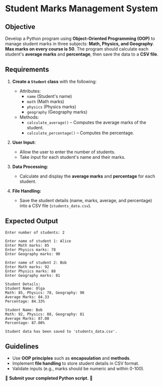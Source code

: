 # Student Marks Management System

## Objective

Develop a Python program using **Object-Oriented Programming (OOP)** to manage student marks in three subjects: **Math, Physics, and Geography**. **Max marks on every course is 50**. The program should calculate each student's **average marks** and **percentage**, then save the data to a **CSV file**.

## Requirements

1. **Create a `Student` class** with the following:

   - Attributes:
     - `name` (Student's name)
     - `math` (Math marks)
     - `physics` (Physics marks)
     - `geography` (Geography marks)
   - Methods:
     - `calculate_average()` – Computes the average marks of the student.
     - `calculate_percentage()` – Computes the percentage.
2. **User Input:**

   - Allow the user to enter the number of students.
   - Take input for each student's name and their marks.
3. **Data Processing:**

   - Calculate and display the **average marks** and **percentage** for each student.
4. **File Handling:**

   - Save the student details (name, marks, average, and percentage) into a CSV file (`students_data.csv`).

## Expected Output

```
Enter number of students: 2  

Enter name of student 1: Alice  
Enter Math marks: 85  
Enter Physics marks: 78  
Enter Geography marks: 90  

Enter name of student 2: Bob  
Enter Math marks: 92  
Enter Physics marks: 88  
Enter Geography marks: 81  

Student Details:  
Student Name: Olga  
Math: 85, Physics: 78, Geography: 90  
Average Marks: 84.33  
Percentage: 84.33%  

Student Name: Bob  
Math: 92, Physics: 88, Geography: 81  
Average Marks: 87.00  
Percentage: 87.00%  

Student data has been saved to 'students_data.csv'.
```

## Guidelines

- Use **OOP principles** such as **encapsulation** and **methods**.
- Implement **file handling** to store student details in CSV format.
- Validate inputs (e.g., marks should be numeric and within 0-100).

📌 **Submit your completed Python script.** 🚀
